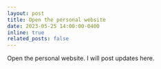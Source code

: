 ```yaml
---
layout: post
title: Open the personal website
date: 2023-05-25 14:00:00-0400
inline: true
related_posts: false
---
```


Open the personal website. I will post updates here.
